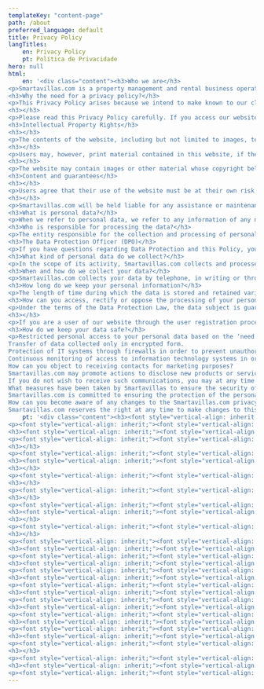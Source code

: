 ```yaml
---
templateKey: "content-page"
path: /about
preferred_language: default
title: Privacy Policy
langTitles:
    en: Privacy Policy
    pt: Política de Privacidade
hero: null
html:
    en: '<div class="content"><h3>Who we are</h3>
<p>Smartavillas.com is a property management and rental business operating on the Eastern Algarve.</p>
<h3>Why the need for a privacy policy?</h3>
<p>This Privacy Policy arises because we intend to make known to our clients and users the general rules of privacy and treatment of their personal data, which we collect and treat in strict compliance with Data Protection Law. Smartavillas.com respects best practices in the area of security and protection of personal data. In this context, Smartavillas.com has appointed a Personal Data Protection Officer who is responsible for the implementation and verification of this Privacy Policy as well as for the definition of clear rules for the processing of personal data, ensuring that all those who entrust us with the processing of their personal data are aware of how the company treats the data and what rights they have in this regard.</p>
<h3></h3>
<p>Please read this Privacy Policy carefully. If you access our website, the provision of your personal data implies the knowledge and acceptance of the conditions contained herein. By making your personal data available, you are therefore authorising the collection, use and disclosure of the data in accordance with the rules defined herein.</p>
<h3>Intellectual Property Rights</h3>
<h3></h3>
<p>The contents of the website, including but not limited to images, texts, software, photographs, sound, music, videos, interactive resources and the like (“Content”), trademarks and logos (“Brands”), or any other industrial or intellectual property rights contained herein are the property of Smartavillas.com and its use by unauthorised third parties is expressly prohibited. The content of the website is provided for information and personal use only and may not be used, copied, reproduced, distributed, transmitted, disclosed, sold, licenced or otherwise exploited for any other purpose without the prior written consent of its owners. Users declare that they shall not disable or interfere with the resources relating to the security of the website.</p>
<h3></h3>
<p>Users may, however, print material contained in this website, if they do not change it, either for personal and non-commercial use, and indicate the source and copyright, and provided that any other indication of property is not removed. Nothing on this website shall be construed as granting its users any type of licence or other usage authorisation.</p>
<h3></h3>
<p>The website may contain images or other material whose copyright belongs to third parties, such as suppliers or other entities that contribute to its creation or maintenance (such as image bank photos).</p>
<h3>Content and guarantees</h3>
<h3></h3>
<p>Users agree that their use of the website must be at their own risk. To the fullest extent permitted by law, Smartavillas.com is exempt from any liability, whether express or implied, regarding the use of the website www.smartavillas.com. Smartavillas.com does not ensure the correctness or accuracy of the contents available on its website, and does not assume any liability or obligation for any errors or inaccurate content, personal injury or property damage of any kind resulting from access to and use of the website and application unauthorised access or use of our secure servers and/or personal and/or financial information stored on them, interruptions or cessation of transmission to or from our website, errors, viruses, trojans or the like that may be transmitted to or through the website, and/or errors or omissions in the content or any loss or damage occurring as a result of using published, sent, transmitted or content made available via the website, unavailability or any difficulty or inability to download or access content or any other failure in the communication system that may result in the unavailability of the website.</p>
<h3></h3>
<p>Smartavillas.com will be held liable for any assistance or maintenance of the website. Smartavillas.com assumes no responsibility or liability for content transmitted between users or between these and any third parties outside this website.</p>
<h3>What is personal data?</h3>
<p>When we refer to personal data, we refer to any information of any nature and regardless of its medium, including sound and image, relating to an identified or identifiable natural person. Any person who can be identified directly or indirectly, namely by reference to an identification number or one or more specific elements of his/her physical, physiological, psychic, economic, cultural or social identity shall be considered identifiable.</p>
<h3>Who is responsible for processing the data?</h3>
<p>The entity responsible for the collection and processing of personal data is Smartavillas.com who provides the service and, in the context, decides what data is collected, the means of processing the data and for what purposes they are used.</p>
<h3>The Data Protection Officer (DPO)</h3>
<p>If you have questions regarding Data Protection and this Policy, you can contact the designated DPO via the following email address: reservas@smartavillas.com</p>
<h3>What kind of personal data do we collect?</h3>
<p>In the scope of its activity, Smartavillas.com collects and processes the personal data necessary for the provision of services and/or the supply of products, including data such as name, address, date of birth, gender, email address among other data. This information may be requested when registering or filling in contact forms on our website, either as a client, employee, supplier or partner among others, or when receiving or sending electronic mail, or for services that require registration or subscription. All personal information relating to all these stakeholders and others that use the Smartavillas.com website will be treated in accordance with the Data Protection Law.</p>
<h3>When and how do we collect your data?</h3>
<p>Smartavillas.com collects your data by telephone, in writing or through its website, with your consent. As a rule, personal data are collected when you subscribe to one of our products or services. Some personal data are mandatory and, in case of lack of insufficient data, Smartavillas.com cannot make available the product or service in question and the company will inform the client or user of the obligatory nature of the data supply. If you are not a client of Smartavillas.com your data will only be processed if you make them available to the Company, in particular if you subscribe to newsletters, in which case the rules of this Privacy Policy will apply. The personal data collected are treated in a computerised manner and in strict compliance with the legislation for the protection of personal data and are stored in a specific database created for this purpose and in no case will the data collected be used for any purpose other than for which the data subject has been given consent.</p>
<h3>How long do we keep your personal information?</h3>
<p>The length of time during which the data is stored and retained varies according to the purpose for which the information is required. Effectively, there are legal requirements that require you to retain the data for a minimum period of time. Thus, and whenever there is no specific legal requirement, the data will be stored and kept only for the minimum period necessary for the purposes that lead to their collection of subsequent processing or, for the period of time authorised by the GDPR rules at the end of which they will be deleted.</p>
<h3>How can you access, rectify or oppose the processing of your personal data?</h3>
<p>Under the terms of the Data Protection Law, the data subject is guaranteed the right to access, update, rectify or delete their personal data, which may take place through the various contacts that Smartavillas.com makes available. Should you wish, you can cancel your registration or use at any time and you can choose not to receive any emails or correspondence. You can also choose to delete all of your personal information from your database. The data subject also has the right to receive a copy of his or her personal information in our possession. The company reserves the right to charge a small fee for administrative and computer costs of any request made.</p>
<h3></h3>
<p>If you are a user of our website through the user registration process, your data will be stored in a specific user control database. However, the data subject may request the deletion of the data whenever he or she so wishes through a written request to our official address which can be found on the website.</p>
<h3>How do we keep your data safe?</h3>
<p>Restricted personal access to your personal data based on the ‘need to know’ criterion and only within the scope of the purposes communicated.
Transfer of data collected only in encrypted form.
Protection of IT systems through firewalls in order to prevent unauthorised access to your personal data.
Continuous monitoring of access to information technology systems in order to prevent and detect the misuse of your personal data.
How can you object to receiving contacts for marketing purposes?
Smartavillas.com may promote actions to disclose new products or services to its clients via telephone, email, SMS, MMS or any other electronic communications service, unless the Client has objected to this when collecting the data.
If you do not wish to receive such communications, you may at any time object to the use of your data for marketing purposes, to the sending of informational communications or to your inclusion in information lists or services.
What measures have been taken by Smartavillas to ensure the security of your personal data?
Smartavillas.com is committed to ensuring the protection of the personal data that are available to us and has adopted and implemented strict rules in this regard. Compliance with these rules is an inalienable obligation of all those who legally access them.
How can you become aware of any changes to the Smartavillas.com privacy policy?
Smartavillas.com reserves the right at any time to make changes to this Privacy Policy, which will be duly updated on our website.</p></div>'
    pt: '<div class="content"><h3><font style="vertical-align: inherit;"><font style="vertical-align: inherit;">Quem nós somos</font></font></h3>
<p><font style="vertical-align: inherit;"><font style="vertical-align: inherit;">Smartavillas.com é uma empresa de gestão e aluguer de propriedades a operar no Sotavento Algarvio.</font></font></p>
<h3><font style="vertical-align: inherit;"><font style="vertical-align: inherit;">Por que a necessidade de uma política de privacidade?</font></font></h3>
<p><font style="vertical-align: inherit;"><font style="vertical-align: inherit;">Esta Política de Privacidade surge porque pretendemos dar a conhecer aos nossos clientes e utilizadores as regras gerais de privacidade e tratamento dos seus dados pessoais, que recolhemos e tratamos em estrita conformidade com a Lei de Proteção de Dados. </font><font style="vertical-align: inherit;">Smartavillas.com respeita as melhores práticas na área de segurança e proteção de dados pessoais. </font><font style="vertical-align: inherit;">Neste contexto, Smartavillas.com nomeou um Oficial de Proteção de Dados Pessoais que é responsável pela implementação e verificação desta Política de Privacidade, bem como pela definição de regras claras para o tratamento de dados pessoais, garantindo que todos aqueles que nos confiam o tratamento dos seus dados pessoais está ciente da forma como a empresa trata os dados e quais os direitos que possui a este respeito.</font></font></p>
<h3></h3>
<p><font style="vertical-align: inherit;"><font style="vertical-align: inherit;">Por favor, leia esta política de privacidade com cuidado. </font><font style="vertical-align: inherit;">Ao aceder ao nosso site, o fornecimento dos seus dados pessoais implica o conhecimento e aceitação das condições aqui contidas. </font><font style="vertical-align: inherit;">Ao disponibilizar os seus dados pessoais, está a autorizar a recolha, utilização e divulgação dos dados de acordo com as regras aqui definidas.</font></font></p>
<h3><font style="vertical-align: inherit;"><font style="vertical-align: inherit;">Direito de propriedade intelectual</font></font></h3>
<h3></h3>
<p><font style="vertical-align: inherit;"><font style="vertical-align: inherit;">O conteúdo do site, incluindo, mas não se limitando a imagens, textos, software, fotografias, som, música, vídeos, recursos interativos e semelhantes ("Conteúdo"), marcas registradas e logotipos ("Marcas"), ou qualquer outro industrial ou os direitos de propriedade intelectual contidos neste documento são propriedade de Smartavillas.com e seu uso por terceiros não autorizados é expressamente proibido. </font><font style="vertical-align: inherit;">O conteúdo do site é fornecido apenas para informação e uso pessoal e não pode ser usado, copiado, reproduzido, distribuído, transmitido, divulgado, vendido, licenciado ou explorado para qualquer outro propósito sem o consentimento prévio por escrito de seus proprietários. </font><font style="vertical-align: inherit;">Os usuários declaram que não devem desabilitar ou interferir nos recursos relativos à segurança do site.</font></font></p>
<h3></h3>
<p><font style="vertical-align: inherit;"><font style="vertical-align: inherit;">Os usuários podem, no entanto, imprimir o material contido neste site, desde que não o alterem, seja para uso pessoal e não comercial, e indicar a fonte e os direitos autorais, e desde que qualquer outra indicação de propriedade não seja removida. </font><font style="vertical-align: inherit;">Nada neste site deve ser interpretado como concessão aos seus usuários de qualquer tipo de licença ou outra autorização de uso.</font></font></p>
<h3></h3>
<p><font style="vertical-align: inherit;"><font style="vertical-align: inherit;">O site pode conter imagens ou outro material cujos direitos autorais pertencem a terceiros, como fornecedores ou outras entidades que contribuem para sua criação ou manutenção (como fotos de banco de imagens).</font></font></p>
<h3><font style="vertical-align: inherit;"><font style="vertical-align: inherit;">Conteúdo e garantias</font></font></h3>
<h3></h3>
<p><font style="vertical-align: inherit;"><font style="vertical-align: inherit;">Os usuários concordam que o uso do site deve ser por sua própria conta e risco. </font><font style="vertical-align: inherit;">Em toda a extensão permitida por lei, Smartavillas.com está isenta de qualquer responsabilidade, expressa ou implícita, em relação ao uso do site www.smartavillas.com. </font><font style="vertical-align: inherit;">Smartavillas.com não garante a exatidão ou precisão dos conteúdos disponibilizados em seu site, e não assume qualquer responsabilidade ou obrigação por quaisquer erros ou conteúdo impreciso, danos pessoais ou materiais de qualquer tipo resultantes do acesso e uso do site e acesso não autorizado de aplicativo ou uso de nossos servidores seguros e / ou informações pessoais e / ou financeiras armazenadas neles, interrupções ou cessação de transmissão de ou para nosso site, erros, vírus, cavalos de Troia ou semelhantes que podem ser transmitidos para ou através do local na rede Internet,</font></font></p>
<h3></h3>
<p><font style="vertical-align: inherit;"><font style="vertical-align: inherit;">Smartavillas.com será responsável por qualquer assistência ou manutenção do site. </font><font style="vertical-align: inherit;">Smartavillas.com não assume qualquer responsabilidade ou obrigação pelo conteúdo transmitido entre os usuários ou entre estes e quaisquer terceiros fora deste site.</font></font></p>
<h3><font style="vertical-align: inherit;"><font style="vertical-align: inherit;">O que são dados pessoais?</font></font></h3>
<p><font style="vertical-align: inherit;"><font style="vertical-align: inherit;">Quando nos referimos a dados pessoais, referimo-nos a qualquer informação de qualquer natureza e independentemente do seu suporte, incluindo som e imagem, relativa a uma pessoa singular identificada ou identificável. </font><font style="vertical-align: inherit;">É considerada identificável qualquer pessoa que possa ser identificada directa ou indirectamente, nomeadamente por referência a um número de identificação ou a um ou mais elementos específicos da sua identidade física, fisiológica, psíquica, económica, cultural ou social.</font></font></p>
<h3><font style="vertical-align: inherit;"><font style="vertical-align: inherit;">Quem é o responsável pelo processamento dos dados?</font></font></h3>
<p><font style="vertical-align: inherit;"><font style="vertical-align: inherit;">A entidade responsável pela recolha e tratamento dos dados pessoais é Smartavillas.com que fornece o serviço e, neste contexto, decide quais os dados recolhidos, os meios de tratamento dos dados e para que fins são utilizados.</font></font></p>
<h3><font style="vertical-align: inherit;"><font style="vertical-align: inherit;">O Oficial de Proteção de Dados (DPO)</font></font></h3>
<p><font style="vertical-align: inherit;"><font style="vertical-align: inherit;">Se você tiver dúvidas sobre a proteção de dados e esta política, pode entrar em contato com o DPO designado através do seguinte endereço de e-mail: reservas@smartavillas.com</font></font></p>
<h3><font style="vertical-align: inherit;"><font style="vertical-align: inherit;">Que tipo de dados pessoais coletamos?</font></font></h3>
<p><font style="vertical-align: inherit;"><font style="vertical-align: inherit;">No âmbito da sua actividade, Smartavillas.com recolhe e processa os dados pessoais necessários à prestação de serviços e / ou fornecimento de produtos, incluindo dados como nome, morada, data de nascimento, sexo, endereço de email entre outros dados. </font><font style="vertical-align: inherit;">Essas informações podem ser solicitadas no momento do cadastro ou preenchimento dos formulários de contato em nosso site, seja como cliente, funcionário, fornecedor ou parceiro, entre outros, ou no recebimento ou envio de correio eletrônico, ou para serviços que requeiram cadastro ou assinatura. </font><font style="vertical-align: inherit;">Todas as informações pessoais relativas a todas essas partes interessadas e outras pessoas que usam o site Smartavillas.com serão tratadas de acordo com a Lei de Proteção de Dados.</font></font></p>
<h3><font style="vertical-align: inherit;"><font style="vertical-align: inherit;">Quando e como coletamos seus dados?</font></font></h3>
<p><font style="vertical-align: inherit;"><font style="vertical-align: inherit;">Smartavillas.com recolhe os seus dados por telefone, por escrito ou através do seu site, com o seu consentimento. </font><font style="vertical-align: inherit;">Como regra, os dados pessoais são coletados quando você assina um de nossos produtos ou serviços. </font><font style="vertical-align: inherit;">Alguns dados pessoais são obrigatórios e, em caso de falta de dados insuficientes, Smartavillas.com não pode disponibilizar o produto ou serviço em questão e a empresa informará o cliente ou utilizador da obrigatoriedade do fornecimento dos dados. </font><font style="vertical-align: inherit;">Se não é cliente de Smartavillas.com os seus dados só serão processados &ZeroWidthSpace;&ZeroWidthSpace;se os disponibilizar à Empresa, nomeadamente se subscrever newsletters, caso em que se aplicam as regras desta Política de Privacidade.</font></font></p>
<h3><font style="vertical-align: inherit;"><font style="vertical-align: inherit;">Por quanto tempo mantemos suas informações pessoais?</font></font></h3>
<p><font style="vertical-align: inherit;"><font style="vertical-align: inherit;">O período de tempo durante o qual os dados são armazenados e retidos varia de acordo com a finalidade para a qual as informações são solicitadas. </font><font style="vertical-align: inherit;">Efetivamente, existem requisitos legais que exigem que você retenha os dados por um período mínimo de tempo. </font><font style="vertical-align: inherit;">Assim, e sempre que não houver exigência legal específica, os dados serão armazenados e mantidos apenas pelo período mínimo necessário para os fins que conduzam à sua recolha para posterior processamento ou, pelo período de tempo autorizado pelas regras do RGPD no final dos quais eles serão excluídos.</font></font></p>
<h3><font style="vertical-align: inherit;"><font style="vertical-align: inherit;">Como você pode acessar, retificar ou se opor ao tratamento de seus dados pessoais?</font></font></h3>
<p><font style="vertical-align: inherit;"><font style="vertical-align: inherit;">Nos termos da Lei de Proteção de Dados, é garantido ao titular dos dados o direito de acessar, atualizar, retificar ou deletar seus dados pessoais, o que pode ocorrer através dos diversos contatos que Smartavillas.com disponibiliza. </font><font style="vertical-align: inherit;">Se desejar, você pode cancelar seu registro ou usar a qualquer momento e pode optar por não receber nenhum e-mail ou correspondência. </font><font style="vertical-align: inherit;">Você também pode optar por excluir todas as suas informações pessoais do banco de dados. </font><font style="vertical-align: inherit;">O titular dos dados também tem o direito de receber uma cópia de suas informações pessoais em nossa posse. </font><font style="vertical-align: inherit;">A empresa reserva-se o direito de cobrar uma pequena taxa pelos custos administrativos e de informática de qualquer solicitação feita.</font></font></p>
<h3></h3>
<p><font style="vertical-align: inherit;"><font style="vertical-align: inherit;">Se você for um usuário de nosso site através do processo de cadastro de usuários, seus dados serão armazenados em um banco de dados de controle de usuário específico. </font><font style="vertical-align: inherit;">No entanto, o titular dos dados pode solicitar o apagamento dos dados sempre que o desejar, através de um pedido por escrito para o nosso endereço oficial, que pode ser encontrado no site.</font></font></p>
<h3><font style="vertical-align: inherit;"><font style="vertical-align: inherit;">Como mantemos seus dados seguros?</font></font></h3>
<p><font style="vertical-align: inherit;"><font style="vertical-align: inherit;">Acesso pessoal restrito aos seus dados pessoais com base no critério de "necessidade de saber" e apenas no âmbito dos fins comunicados. </font><font style="vertical-align: inherit;">Transferência de dados coletados apenas de forma criptografada. </font><font style="vertical-align: inherit;">Proteção dos sistemas informáticos através de firewalls para prevenir o acesso não autorizado aos seus dados pessoais. </font><font style="vertical-align: inherit;">Monitoramento contínuo do acesso aos sistemas de tecnologia da informação para prevenir e detectar o uso indevido de seus dados pessoais. </font><font style="vertical-align: inherit;">Como você pode se opor ao recebimento de contatos para fins de marketing? </font><font style="vertical-align: inherit;">Smartavillas.com pode promover ações de divulgação de novos produtos ou serviços aos seus clientes via telefone, e-mail, SMS, MMS ou qualquer outro serviço de comunicações eletrônicas, a menos que o Cliente se oponha a isso ao coletar os dados. </font><font style="vertical-align: inherit;">Se você não deseja receber tais comunicações, você pode a qualquer momento se opor ao uso de seus dados para fins de marketing, </font><font style="vertical-align: inherit;">ao envio de comunicações informativas ou à sua inclusão em listas ou serviços de informação. </font><font style="vertical-align: inherit;">Que medidas foram tomadas pela Smartavillas para garantir a segurança dos seus dados pessoais? </font><font style="vertical-align: inherit;">Smartavillas.com está empenhada em garantir a protecção dos dados pessoais que nos são disponibilizados e adoptou e implementou regras estritas a este respeito. </font><font style="vertical-align: inherit;">O cumprimento dessas regras é uma obrigação inalienável de todos aqueles que legalmente as acessam. </font><font style="vertical-align: inherit;">Como você pode tomar conhecimento de quaisquer mudanças na política de privacidade do Smartavillas.com? </font><font style="vertical-align: inherit;">Smartavillas.com reserva-se o direito de, a qualquer momento, fazer alterações a esta Política de Privacidade, a qual será devidamente atualizada em nosso site. </font><font style="vertical-align: inherit;">Que medidas foram tomadas pela Smartavillas para garantir a segurança dos seus dados pessoais? </font><font style="vertical-align: inherit;">Smartavillas.com está empenhada em garantir a protecção dos dados pessoais que nos são disponibilizados e adoptou e implementou regras estritas a este respeito. </font><font style="vertical-align: inherit;">O cumprimento dessas regras é uma obrigação inalienável de todos aqueles que legalmente as acessam. </font><font style="vertical-align: inherit;">Como você pode tomar conhecimento de quaisquer mudanças na política de privacidade do Smartavillas.com? </font><font style="vertical-align: inherit;">Smartavillas.com reserva-se o direito de, a qualquer momento, fazer alterações a esta Política de Privacidade, a qual será devidamente atualizada em nosso site. </font><font style="vertical-align: inherit;">Que medidas foram tomadas pela Smartavillas para garantir a segurança dos seus dados pessoais? </font><font style="vertical-align: inherit;">Smartavillas.com está empenhada em garantir a protecção dos dados pessoais que nos são disponibilizados e adoptou e implementou regras estritas a este respeito. </font><font style="vertical-align: inherit;">O cumprimento dessas regras é uma obrigação inalienável de todos aqueles que legalmente as acessam. </font><font style="vertical-align: inherit;">Como você pode tomar conhecimento de quaisquer mudanças na política de privacidade do Smartavillas.com? </font><font style="vertical-align: inherit;">Smartavillas.com reserva-se o direito de, a qualquer momento, fazer alterações a esta Política de Privacidade, a qual será devidamente atualizada em nosso site. </font><font style="vertical-align: inherit;">Como você pode tomar conhecimento de quaisquer mudanças na política de privacidade do Smartavillas.com? </font><font style="vertical-align: inherit;">Smartavillas.com reserva-se o direito de, a qualquer momento, fazer alterações a esta Política de Privacidade, a qual será devidamente atualizada em nosso site. </font><font style="vertical-align: inherit;">Como você pode tomar conhecimento de quaisquer mudanças na política de privacidade do Smartavillas.com? </font><font style="vertical-align: inherit;">Smartavillas.com reserva-se o direito de, a qualquer momento, fazer alterações a esta Política de Privacidade, a qual será devidamente atualizada em nosso site.</font></font></p></div>'
---
```

